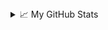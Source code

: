 <details>
	<summary style="margin-bottom: 15px;">📈 My GitHub Stats</summary>
	<p align="center"> <img src="https://github-readme-stats.vercel.app/api?username=alexlogvin&bg_color=30,e96443,904e95&title_color=fff&text_color=fff&hide_border=true&include_all_commits=true&count_private=true"/></p>
</details>

